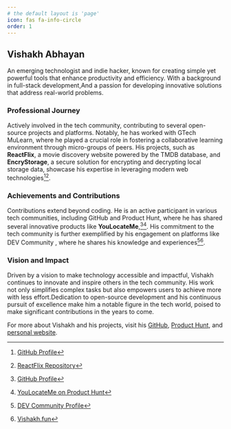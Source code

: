 ```yaml
---
# the default layout is 'page'
icon: fas fa-info-circle
order: 1
---
```


## Vishakh Abhayan

An emerging technologist and indie hacker, known for creating simple yet powerful tools that enhance productivity and efficiency. With a background in full-stack development,And a passion for developing innovative solutions that address real-world problems.

### Professional Journey
Actively involved in the tech community, contributing to several open-source projects and platforms. Notably, he has worked with GTech MuLearn, where he played a crucial role in fostering a collaborative learning environment through micro-groups of peers. His projects, such as **ReactFlix**, a movie discovery website powered by the TMDB database, and **EncryStorage**, a secure solution for encrypting and decrypting local storage data, showcase his expertise in leveraging modern web technologies[^1][^2].

### Achievements and Contributions
Contributions extend beyond coding. He is an active participant in various tech communities, including GitHub and Product Hunt, where he has shared several innovative products like **YouLocateMe**,[^1][^4]. His commitment to the tech community is further exemplified by his engagement on platforms like DEV Community , where he shares his knowledge and experiences[^5][^6].

### Vision and Impact
Driven by a vision to make technology accessible and impactful, Vishakh continues to innovate and inspire others in the tech community. His work not only simplifies complex tasks but also empowers users to achieve more with less effort.Dedication to open-source development and his continuous pursuit of excellence make him a notable figure in the tech world, poised to make significant contributions in the years to come.

For more about Vishakh and his projects, visit his [GitHub](https://github.com/vishakh-abhayan), [Product Hunt](https://www.producthunt.com/@abhayanvishakh), and [personal website](https://vishakh.fun).

[^1]: [GitHub Profile](https://github.com/vishakh-abhayan)
[^2]: [ReactFlix Repository](https://github.com/vishakh-abhayan/ReactFlix)
[^3]: [Product Hunt Profile](https://www.producthunt.com/@abhayanvishakh)
[^4]: [YouLocateMe on Product Hunt](https://www.producthunt.com/posts/youlocateme)
[^5]: [DEV Community Profile](https://dev.to/vishakhabhayan)
[^6]: [Vishakh.fun](https://vishakh.fun)
